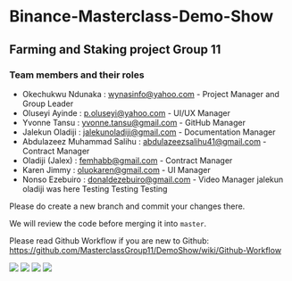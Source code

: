 # Binance-Masterclass-Demo-Show

## Farming and Staking project Group 11

### Team members and their roles
- Okechukwu Ndunaka : wynasinfo@yahoo.com - Project Manager and Group Leader
- Oluseyi Ayinde : p.oluseyi@yahoo.com - UI/UX Manager
- Yvonne Tansu : yvonne.tansu@gmail.com - GitHub Manager
- Jalekun Oladiji : jalekunoladiji@gmail.com - Documentation Manager
- Abdulazeez Muhammad Salihu : abdulazeezsalihu41@gmail.com - Contract Manager
- Oladiji (Jalex) : femhabb@gmail.com - Contract Manager
- Karen Jimmy : oluokaren@gmail.com - UI Manager
- Nonso Ezebuiro : donaldezebuiro@gmail.com - Video Manager
jalekun oladiji was here
Testing
Testing
Testing

Please do create a new branch and commit your changes there.

We will review the code before merging it into `master`. 

Please read Github Workflow if you are new to Github:
https://github.com/MasterclassGroup11/DemoShow/wiki/Github-Workflow

<img src="https://res.cloudinary.com/rogong/image/upload/v1618902556/top.png" />

<img src="https://res.cloudinary.com/rogong/image/upload/v1618902540/staking2.png" />

<img src="https://res.cloudinary.com/rogong/image/upload/v1618512180/team.png" />

<img src="https://res.cloudinary.com/rogong/image/upload/v1617952462/footer-fluid.png" />
